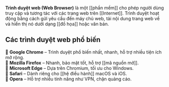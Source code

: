 **Trình duyệt web (Web Browser)** là một [[phần mềm]] cho phép người dùng truy cập và tương tác với các trang web trên [[Internet]]. Trình duyệt hoạt động bằng cách gửi yêu cầu đến máy chủ web, tải nội dung trang web về và hiển thị nó dưới dạng [[đồ họa]] hoặc văn bản.

## **Các trình duyệt web phổ biến**

🔹 **Google Chrome** – Trình duyệt phổ biến nhất, nhanh, hỗ trợ nhiều tiện ích mở rộng.  
🔹 **Mozilla Firefox** – Nhanh, bảo mật tốt, hỗ trợ [[mã nguồn mở]].  
🔹 **Microsoft Edge** – Dựa trên Chromium, tối ưu cho Windows.  
🔹 **Safari** – Dành riêng cho [[hệ điều hành]] macOS và iOS.  
🔹 **Opera** – Hỗ trợ nhiều tính năng như VPN, chặn quảng cáo.